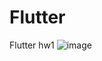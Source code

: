 # Flutter
Flutter hw1
![image](https://user-images.githubusercontent.com/102302406/160085702-964b5e41-1539-4f0c-8ecb-82964d9f0279.png)
